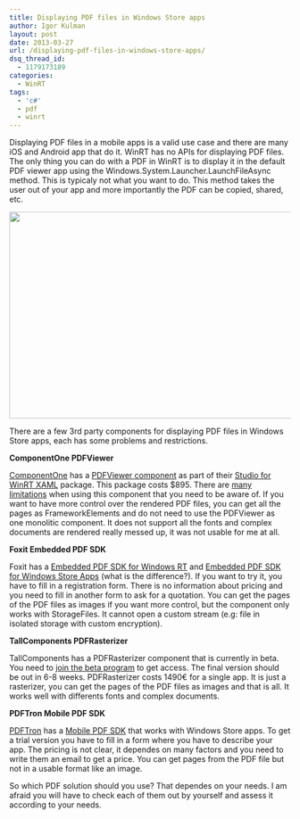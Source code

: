 ```yaml
---
title: Displaying PDF files in Windows Store apps
author: Igor Kulman
layout: post
date: 2013-03-27
url: /displaying-pdf-files-in-windows-store-apps/
dsq_thread_id:
  - 1179173189
categories:
  - WinRT
tags:
  - 'c#'
  - pdf
  - winrt
---
```

Displaying PDF files in a mobile apps is a valid use case and there are many iOS and Android app that do it. WinRT has no APIs for displaying PDF files. The only thing you can do with a PDF in WinRT is to display it in the default PDF viewer app using the Windows.System.Launcher.LaunchFileAsync method. This is typicaly not what you want to do. This method takes the user out of your app and more importantly the PDF can be copied, shared, etc. 

<img src="http://www.tecflap.com/wp-content/uploads/2011/04/pdf_ipad.jpg" width="605" height="371" class="alignnone" />

There are a few 3rd party components for displaying PDF files in Windows Store apps, each has some problems and restrictions.

**ComponentOne PDFViewer**

[ComponentOne][1] has a [PDFViewer component][2] as part of their [Studio for WinRT XAML][3] package. This package costs $895. There are [many limitations][4] when using this component that you need to be aware of. If you want to have more control over the rendered PDF files, you can get all the pages as FrameworkElements and do not need to use the PDFViewer as one monolitic component. It does not support all the fonts and complex documents are rendered really messed up, it was not usable for me at all.

**Foxit Embedded PDF SDK**

Foxit has a [Embedded PDF SDK for Windows RT][5] and [Embedded PDF SDK for Windows Store Apps][6] (what is the difference?). If you want to try it, you have to fill in a registration form. There is no information about pricing and you need to fill in another form to ask for a quotation. You can get the pages of the PDF files as images if you want more control, but the component only works with StorageFiles. It cannot open a custom stream (e.g: file in isolated storage with custom encryption).

**TallComponents PDFRasterizer**

TallComponents has a PDFRasterizer component that is currently in beta. You need to [join the beta program][7] to get access. The final version should be out in 6-8 weeks. PDFRasterizer costs 1490€ for a single app. It is just a rasterizer, you can get the pages of the PDF files as images and that is all. It works well with differents fonts and complex documents. 

**PDFTron Mobile PDF SDK**

[PDFTron][8] has a [Mobile PDF SDK][9] that works with Windows Store apps. To get a trial version you have to fill in a form where you have to describe your app. The pricing is not clear, it dependes on many factors and you need to write them an email to get a price. You can get pages from the PDF file but not in a usable format like an image.

So which PDF solution should you use? That dependes on your needs. I am afraid you will have to check each of them out by yourself and assess it according to your needs.

 [1]: http://www.componentone.com
 [2]: http://www.componentone.com/SuperProducts/PdfViewerWinRT/
 [3]: http://www.componentone.com/SuperProducts/StudioWinRTXAML/
 [4]: http://helpcentral.componentone.com/nethelp/PdfViewerWinRT/#!Documents/pdfviewerlimitations1.htm
 [5]: http://www.foxitsoftware.com/products/sdk/embedded/winrt/
 [6]: http://www.foxitsoftware.com/products/sdk/embedded/win8/
 [7]: https://www.tallcomponents.com/betaprogram.aspx
 [8]: http://www.pdftron.com/index.html
 [9]: http://www.pdftron.com/pdfnet/mobile/windows8_winrt_pdf_library.html